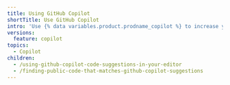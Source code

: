 ```yaml
---
title: Using GitHub Copilot
shortTitle: Use GitHub Copilot
intro: 'Use {% data variables.product.prodname_copilot %} to increase your productivity.'
versions:
  feature: copilot
topics:
  - Copilot
children:
  - /using-github-copilot-code-suggestions-in-your-editor
  - /finding-public-code-that-matches-github-copilot-suggestions
---
```


